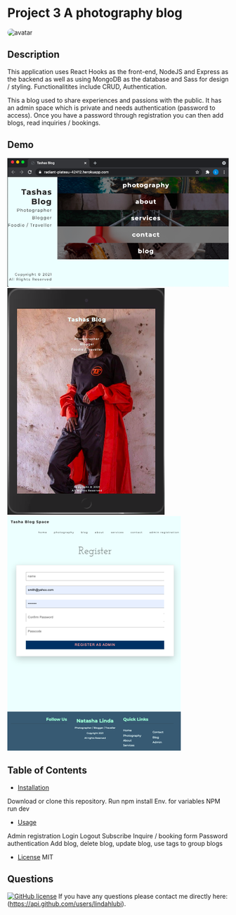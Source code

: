 # Project 3 A photography blog

<img src="https://avatars.githubusercontent.com/u/73988543?v=4" alt="avatar" style="border-radius: 36px" width="60" />

## Description

This application uses React Hooks as the front-end, NodeJS and Express as the backend as well as using MongoDB as the database and
Sass for design / styling. Functionalitites include CRUD, Authentication.

This a blog used to share experiences and passions with the public. It has an admin space which is private and needs authentication (password to access).
Once you have a password through registration you can then add blogs, read inquiries / bookings.

## Demo
<img src="demo.png "/>
<img src="demo 2.png "/>
<img src="demo ipad.png "/>

## Table of Contents 

* [Installation](#installation)

Download or clone this repository.
Run npm install
Env. for variables
NPM run dev

* [Usage](#usage)

Admin registration
Login
Logout
Subscribe
Inquire / booking form
Password authentication
Add blog, delete blog, update blog, use tags to group blogs


* [License](#license)
MIT





## Questions

[![GitHub license](https://img.shields.io/badge/GitHubUser-lindahlubi-orange)](https://api.github.com/users/lindahlubi)
If you have any questions please contact me directly here: (https://api.github.com/users/lindahlubi).
